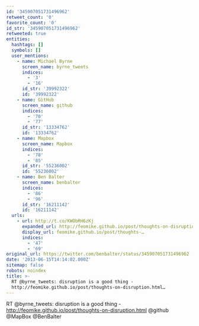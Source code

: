 ```yaml
---
id: '345907051731496962'
retweet_count: '0'
favorite_count: '0'
id_str: '345907051731496962'
retweeted: true
entities:
  hashtags: []
  symbols: []
  user_mentions:
    - name: Michael Byrne
      screen_name: byrne_tweets
      indices:
        - '3'
        - '16'
      id_str: '39992322'
      id: '39992322'
    - name: GitHub
      screen_name: github
      indices:
        - '70'
        - '77'
      id_str: '13334762'
      id: '13334762'
    - name: Mapbox
      screen_name: Mapbox
      indices:
        - '78'
        - '85'
      id_str: '55236002'
      id: '55236002'
    - name: Ben Balter
      screen_name: benbalter
      indices:
        - '86'
        - '96'
      id_str: '16211142'
      id: '16211142'
  urls:
    - url: http://t.co/KWObRH6zKj
      expanded_url: http://feomike.github.io/post/thoughts-on-disruption.html
      display_url: feomike.github.io/post/thoughts-…
      indices:
        - '47'
        - '69'
original_url: https://twitter.com/benbalter/status/345907051731496962
date: '2013-06-15T14:14:02.000Z'
sitemap: false
robots: noindex
title: >-
  RT @byrne_tweets: disruption is a good thing -
  http://feomike.github.io/post/thoughts-on-disruption.html…
---
```


RT @byrne_tweets: disruption is a good thing - http://feomike.github.io/post/thoughts-on-disruption.html @github @MapBox @BenBalter